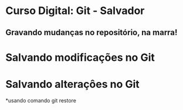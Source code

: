 # Curso Digital: Git - Salvador

## Gravando mudanças no repositório, na marra!

# Salvando modificações no Git

# Salvando alteraçôes no Git

*usando comando git restore